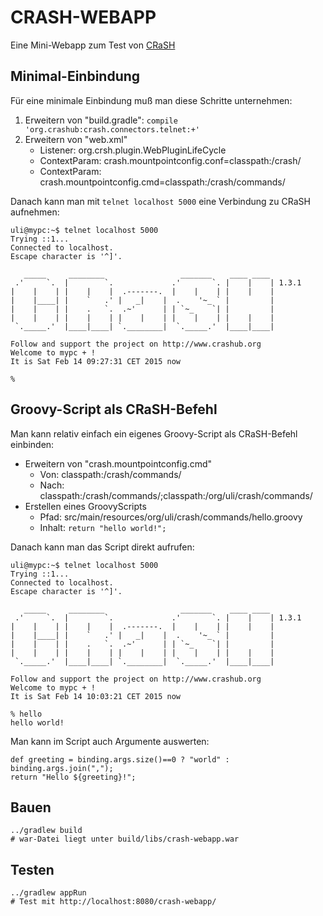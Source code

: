 CRASH-WEBAPP
============

Eine Mini-Webapp zum Test von [CRaSH](http://www.crashub.org)

Minimal-Einbindung
------------------

Für eine minimale Einbindung muß man diese Schritte unternehmen:

1. Erweitern von "build.gradle": `compile 'org.crashub:crash.connectors.telnet:+'`
2. Erweitern von "web.xml"
    * Listener: org.crsh.plugin.WebPluginLifeCycle
    * ContextParam: crash.mountpointconfig.conf=classpath:/crash/
    * ContextParam: crash.mountpointconfig.cmd=classpath:/crash/commands/

Danach kann man mit `telnet localhost 5000` eine Verbindung zu CRaSH aufnehmen:

```
uli@mypc:~$ telnet localhost 5000
Trying ::1...
Connected to localhost.
Escape character is '^]'.

   _____     ________                 _______    ____ ____
 .'     `.  |        `.             .'       `. |    |    | 1.3.1
|    |    | |    |    |  .-------.  |    |    | |    |    |
|    |____| |    `   .' |   _|    |  .    '~_ ` |         |
|    |    | |    .   `.  .~'      | | `~_    `| |         |
|    |    | |    |    | |    |    | |    |    | |    |    |
 `._____.'  |____|____| `.________|  `._____.'  |____|____|

Follow and support the project on http://www.crashub.org
Welcome to mypc + !
It is Sat Feb 14 09:27:31 CET 2015 now

% 
```

Groovy-Script als CRaSH-Befehl
------------------------------

Man kann relativ einfach ein eigenes Groovy-Script als CRaSH-Befehl einbinden:

* Erweitern von "crash.mountpointconfig.cmd"
    * Von: classpath:/crash/commands/
    * Nach: classpath:/crash/commands/;classpath:/org/uli/crash/commands/
* Erstellen eines GroovyScripts
    * Pfad: src/main/resources/org/uli/crash/commands/hello.groovy
    * Inhalt: `return "hello world!";`

Danach kann man das Script direkt aufrufen:

```
uli@mypc:~$ telnet localhost 5000
Trying ::1...
Connected to localhost.
Escape character is '^]'.

   _____     ________                 _______    ____ ____
 .'     `.  |        `.             .'       `. |    |    | 1.3.1
|    |    | |    |    |  .-------.  |    |    | |    |    |
|    |____| |    `   .' |   _|    |  .    '~_ ` |         |
|    |    | |    .   `.  .~'      | | `~_    `| |         |
|    |    | |    |    | |    |    | |    |    | |    |    |
 `._____.'  |____|____| `.________|  `._____.'  |____|____|

Follow and support the project on http://www.crashub.org
Welcome to mypc + !
It is Sat Feb 14 10:03:21 CET 2015 now

% hello
hello world!
```

Man kann im Script auch Argumente auswerten:

```
def greeting = binding.args.size()==0 ? "world" : binding.args.join(",");
return "Hello ${greeting}!";
```

Bauen
-----

```
../gradlew build
# war-Datei liegt unter build/libs/crash-webapp.war
```

Testen
------

```
../gradlew appRun
# Test mit http://localhost:8080/crash-webapp/
```
